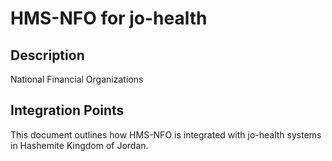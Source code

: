 # HMS-NFO for jo-health

## Description

National Financial Organizations

## Integration Points

This document outlines how HMS-NFO is integrated with jo-health systems in Hashemite Kingdom of Jordan.
